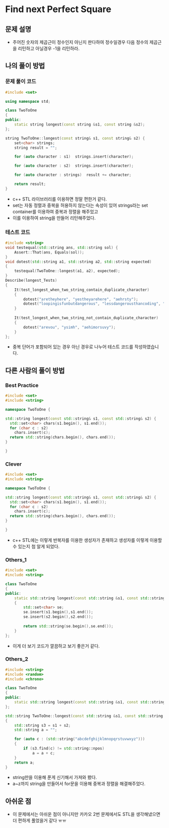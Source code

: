 # Find next Perfect Square

## 문제 설명

*  주어진 숫자의 제곱근이 정수인지 아닌지 판다하여 정수일경우 다음 정수의 제곱근을 리턴하고 아닐경우 -1을 리턴하라.

## 나의 풀이 방법

### 문제 풀이 코드

```c++
#include <set>

using namespace std;

class TwoToOne
{
public:
    static string longest(const string &s1, const string &s2);
};

string TwoToOne::longest(const string& s1, const string& s2) {
    set<char> strings;
    string result = "";

    for (auto character : s1)  strings.insert(character);

    for (auto character : s2)  strings.insert(character);

    for (auto character : strings)  result += character;

    return result;
}
```

*  c++ STL 라이브러리를 이용하면 정말 편한거 같다.
*  set는 자동 정렬과 중복을 허용하지 않는다는 속성이 있어 strings라는 set container를 이용하여 중복과 정렬을 해주었고
*  이를 이용하여 string을 만들어 리턴해주었다.

### 테스트 코드
```c++
#include <string>
void testequal(std::string ans, std::string sol) {
    Assert::That(ans, Equals(sol));
}
void dotest(std::string a1, std::string a2, std::string expected)
{
    testequal(TwoToOne::longest(a1, a2), expected);
}
Describe(longest_Tests)
{
    It(test_longest_when_two_string_contain_duplicate_character)
    {
        dotest("aretheyhere", "yestheyarehere", "aehrsty");
        dotest("loopingisfunbutdangerous", "lessdangerousthancoding", "abcdefghilnoprstu");
    }
  
    It(test_longest_when_two_string_not_contain_duplicate_character)
    {
        dotest("arevou", "ysimh", "aehimorsuvy");
    }
};

```

*  중복 단어가 포함되어 있는 경우 아닌 경우로 나누어 테스트 코드를 작성하였습니다.

## 다른 사람의 풀이 방법

### Best Practice

```c++
#include <set>
#include <string>

namespace TwoToOne {

std::string longest(const std::string& s1, const std::string& s2) {
  std::set<char> chars(s1.begin(), s1.end());
  for (char c : s2)
    chars.insert(c);
  return std::string(chars.begin(), chars.end());
}

}
```

### Clever

```c++
#include <set>
#include <string>

namespace TwoToOne {

std::string longest(const std::string& s1, const std::string& s2) {
  std::set<char> chars(s1.begin(), s1.end());
  for (char c : s2)
    chars.insert(c);
  return std::string(chars.begin(), chars.end());
}

}
```

*  c++ STL에는 이렇게 반복자를 이용한 생성자가 존재하고 생성자를 이렇게 이용할수 있는지 첨 알게 되었다.

### Others_1

```c++
#include <set>
#include <string>

class TwoToOne
{
public:
    static std::string longest(const std::string &s1, const std::string &s2)
    {
        std::set<char> se;
        se.insert(s1.begin(),s1.end());
        se.insert(s2.begin(),s2.end());
        
        return std::string(se.begin(),se.end());
    }
};
```

*  이게 더 보기 코드가 깔끔하고 보기 좋은거 같다.

### Others_2

```c++
#include <string>
#include <random>
#include <chrono>

class TwoToOne
{
public:
    static std::string longest(const std::string &s1, const std::string &s2);
};

std::string TwoToOne::longest(const std::string &s1, const std::string &s2)
{
    std::string s3 = s1 + s2;
    std::string a = "";

    for (auto c : (std::string("abcdefghijklmnopqrstuvwxyz")))
    {
        if (s3.find(c) != std::string::npos)
            a = a + c;
    }
    return a;
}
```

*  string만을 이용해 푼게 신기해서 가져와 봤다.
*  a~z까지 string을 만들어서 for문을 이용해 중복과 정렬을 해결해주었다.

## 아쉬운 점

*  이 문제에서는 아쉬운 점이 아니지만 카카오 2번 문제에서도 STL을 생각해냈으면 더 편하게 풀었을거 같다 ㅠㅠ
